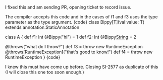 I fixed this and am sending PR, opening ticket to record issue.

The compiler accepts this code and in the cases of f1 and f3 uses the type parameter as the type argument.
{code}
class Bippy[T](val value: T) extends annotation.StaticAnnotation

class A {
  def f1: Int @Bippy("hi") = 1
  def f2: Int @Bippy[String]("hi") = 2

  @throws("what do I throw?") def f3 = throw new RuntimeException
  @throws[RuntimeException]("that's good to know!") def f4 = throw new RuntimeException
}
{code}

I knew this must have come up before. Closing SI-2577 as duplicate of this (I will close this one too soon enough.)
